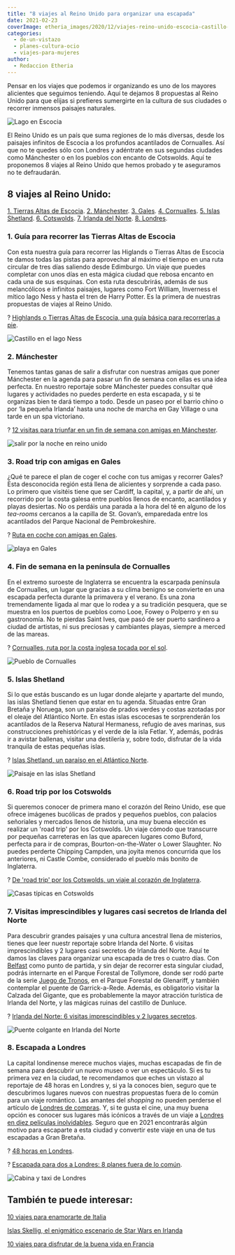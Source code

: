 ```yaml
---
title: "8 viajes al Reino Unido para organizar una escapada"
date: 2021-02-23
coverImage: etheria_images/2020/12/viajes-reino-unido-escocia-castillo-Urquhart-lago-Ness.jpg
categories: 
  - de-un-vistazo
  - planes-cultura-ocio
  - viajes-para-mujeres
author: 
  - Redaccion Etheria
---
```


Pensar en los viajes que podemos ir organizando es uno de los mayores alicientes que seguimos teniendo. Aquí te dejamos 8 propuestas al Reino Unido para que elijas si prefieres sumergirte en la cultura de sus ciudades o recorrer inmensos paisajes naturales.

![Lago en  Escocia](etheria_images/2020/12/castillo-kilchurn-escocia.jpg "Castillo de Kilchurn, Escocia. © Connor Mollison")

El Reino Unido es un país que suma regiones de lo más diversas, desde los paisajes 
infinitos de Escocia a los profundos acantilados de Cornualles. Así que no te quedes 
sólo con Londres y adéntrate en sus segundas ciudades como Mánchester o en los pueblos 
con encanto de Cotswolds. Aquí te proponemos 8 viajes al Reino Unido que hemos probado y 
te aseguramos no te defraudarán. 

## 8 viajes al Reino Unido:

[1\. Tierras Altas de Escocia](#Escocia). [2\. Mánchester](#Mánchester). [3\. 
Gales](#Gales). [4\. Cornualles](#Cornualles). [5\. Islas Shetland](#Shetland). [6\. 
Cotswolds](#Cotswolds). [7\. Irlanda del Norte](#Irlanda-Norte). [8\. 
Londres](#Londres). 

### 1\. Guía para recorrer las Tierras Altas de Escocia

Con esta nuestra guía para recorrer las Higlands o Tierras Altas de Escocia te damos 
todas las pistas para aprovechar al máximo el tiempo en una ruta circular de tres días 
saliendo desde Edimburgo. Un viaje que puedes completar con unos días en esta mágica 
ciudad que rebosa encanto en cada una de sus esquinas. Con esta ruta descubrirás, además 
de sus melancólicos e infinitos paisajes, lugares como Fort William, Inverness el mítico 
lago Ness y hasta el tren de Harry Potter. Es la primera de nuestras propuestas de 
viajes al Reino Unido. 

? [Highlands o Tierras Altas de Escocia, una guía básica para recorrerlas a 
pie](https://etheriamagazine.com/2020/09/10/mejor-ruta-3-dias-highlands-tierras-altas-escocia/). 

![Castillo en el lago Ness](etheria_images/2020/12/viajes-reino-unido-escocia-castillo-Urquhart-lago-Ness.jpg "Castillo de Urquhart en el lago Ness. © Robin Canfield")

### 2\. Mánchester

Tenemos tantas ganas de salir a disfrutar con nuestras amigas que poner Mánchester en la 
agenda para pasar un fin de semana con ellas es una idea perfecta. En nuestro reportaje 
sobre Mánchester puedes consultar qué lugares y actividades no puedes perderte en esta 
escapada, y si te organizas bien te dará tiempo a todo. Desde un paseo por el barrio 
chino o por ‘la pequeña Irlanda’ hasta una noche de marcha en Gay Village o una tarde en 
un spa victoriano. 

? [12 visitas para triunfar en un fin de semana con amigas en 
Mánchester](https://etheriamagazine.com/2019/12/30/12-visitas-para-fin-de-semana-en-manchester-con-amigas/). 

![salir por la noche en reino unido](etheria_images/2020/12/viajes-reino-unido-manchester.jpg "The Triangle, en Mánchester. © Elena Ortega")

### 3\. Road trip con amigas en Gales

¿Qué te parece el plan de coger el coche con tus amigas y recorrer Gales? Esta 
desconocida región está llena de alicientes y sorprende a cada paso. Lo primero que 
visitéis tiene que ser Cardiff, la capital, y, a partir de ahí, un recorrido por la 
costa galesa entre pueblos llenos de encanto, acantilados y playas desiertas. No os 
perdáis una parada a la hora del té en alguno de los _tea-rooms_ cercanos a la capilla 
de St. Govan’s, emparedada entre los acantilados del Parque Nacional de Pembrokeshire. 

? [Ruta en coche con amigas en 
Gales](https://etheriamagazine.com/2019/08/23/viajar-con-amigas-ruta-coche-gales/). 

![playa en Gales](etheria_images/2020/12/8-viajes-reino-unido-Gales-playa-Baranfundle.jpg "Playa de Baranfundle, en Gales, una de las más bellas del Reino Unido. © Manena Munar")

### 4\. Fin de semana en la península de Cornualles

En el extremo suroeste de Inglaterra se encuentra la escarpada península de Cornualles, 
un lugar que gracias a su clima benigno se convierte en una escapada perfecta durante la 
primavera y el verano. Es una zona tremendamente ligada al mar que lo rodea y a su 
tradición pesquera, que se muestra en los puertos de pueblos como Looe, Fowey o Polperro 
y en su gastronomía. No te pierdas Saint Ives, que pasó de ser puerto sardinero a ciudad 
de artistas, ni sus preciosas y cambiantes playas, siempre a merced de las mareas. 

? [Cornualles, ruta por la costa inglesa tocada por el 
sol](https://etheriamagazine.com/2019/07/10/viaje-que-hacer-ruta-cornualles-cornwall-inglaterra/). 

![Pueblo de Cornualles](etheria_images/2020/12/viajes-reino-unido-cornualles-bahia-ives.jpg "Bahía de Saint Ives, en Cornualles. © Kris Ubach")

### 5\. Islas Shetland

Si lo que estás buscando es un lugar donde alejarte y apartarte del mundo, las islas 
Shetland tienen que estar en tu agenda. Situadas entre Gran Bretaña y Noruega, son un 
paraíso de prados verdes y costas azotadas por el oleaje del Atlántico Norte. En estas 
islas escocesas te sorprenderán los acantilados de la Reserva Natural Hermaness, refugio 
de aves marinas, sus construcciones prehistóricas y el verde de la isla Fetlar. Y, 
además, podrás ir a avistar ballenas, visitar una destilería y, sobre todo, disfrutar de 
la vida tranquila de estas pequeñas islas. 

? [Islas Shetland, un paraíso en el Atlántico 
Norte](https://etheriamagazine.com/2019/03/21/mujeres-viajeras-que-ver-islas-shetland/). 

![Paisaje en las islas Shetland](etheria_images/2020/12/viajes-reino-unido-islas-shetland.jpg "Broch de la isla de Mousa (Islas Shetland).")

### 6\. Road trip por los Cotswolds

Si queremos conocer de primera mano el corazón del Reino Unido, ese que ofrece imágenes 
bucólicas de prados y pequeños pueblos, con palacios señoriales y mercados llenos de 
historia, una muy buena elección es realizar un 'road trip' por los Cotswolds. Un viaje 
cómodo que transcurre por pequeñas carreteras en las que aparecen lugares como Buford, 
perfecta para ir de compras, Bourton-on-the-Water o Lower Slaughter. No puedes perderte 
Chipping Campden, una joyita menos concurrida que los anteriores, ni Castle Combe, 
considerado el pueblo más bonito de Inglaterra. 

? [De 'road trip' por los Cotswolds, un viaje al corazón de 
Inglaterra](https://etheriamagazine.com/2019/08/08/de-road-trip-por-los-cotswolds-un-viaje-al-corazon-de-inglaterra/). 

![Casas típicas en Cotswolds](etheria_images/2020/12/viajes-reino-unido-Cotswolds.jpg "Los Cotswolds. © Elena Ortega")

### 7\. Visitas imprescindibles y lugares casi secretos de Irlanda del Norte

Para descubrir grandes paisajes y una cultura ancestral llena de misterios, tienes que 
leer nuestr reportaje sobre Irlanda del Norte. 6 visitas imprescindibles y 2 lugares 
casi secretos de Irlanda del Norte. Aquí te damos las claves para organizar una escapada 
de tres o cuatro días. Con [Belfast](https://www.civitatis.com/es/belfast/free-tour-belfast/?aid=10211) 
como punto de partida, y sin dejar de recorrer esta singular ciudad, podrás internarte 
en el Parque Forestal de Tollymore, donde ser rodó parte de la serie [Juego de 
Tronos](https://etheriamagazine.com/2018/07/02/juego-de-tronos-en-irlanda-del-norte/), 
en el Parque Forestal de Glenariff, y también contemplar el puente de Garrick-a-Rede. 
Además, es obligatorio visitar la Calzada del Gigante, que es probablemente la mayor 
atracción turística de Irlanda del Norte, y las mágicas ruinas del castillo de Dunluce. 

? [Irlanda del Norte: 6 visitas imprescindibles y 2 lugares 
secretos](https://etheriamagazine.com/2021/05/31/8-visitas-increibles-en-irlanda-del-norte/). 

![Puente colgante en Irlanda del Norte](etheria_images/2020/12/viajes-reino-unido-irlanda-norte-puente.jpg "Puente de Carrick-a-Rede. © Pepa. G./ Etheria Magazine")

### 8\. Escapada a Londres

La capital londinense merece muchos viajes, muchas escapadas de fin de semana para 
descubrir un nuevo museo o ver un espectáculo. Si es tu primera vez en la ciudad, te 
recomendamos que eches un vistazo al reportaje de 48 horas en Londres y, si ya la 
conoces bien, seguro que te descubrimos lugares nuevos con nuestras propuestas fuera de 
lo común para un viaje romántico. Las amantes del _shopping_ no pueden perderse el 
artículo de [Londres de 
compras](https://etheriamagazine.com/2020/05/06/compras-originales-en-londres-seven-dials-connaught-village-carnaby-street-marylebone/). 
Y, si te gusta el cine, una muy buena opción es conocer sus lugares más icónicos a 
través de un viaje a [Londres en diez películas 
inolvidables](https://etheriamagazine.com/2020/12/11/diez-peliculas-rodadas-en-londres/). 
Seguro que en 2021 encontrarás algún motivo para escaparte a esta ciudad y convertir 
este viaje en una de tus escapadas a Gran Bretaña. 

? [48 horas en 
Londres](https://etheriamagazine.com/2018/09/13/visitas-imprescindibles-fin-de-semana-londres/). 

? [Escapada para dos a Londres: 8 planes fuera de lo 
común](https://etheriamagazine.com/2020/01/09/planes-romanticos-hotel-para-parejas-londres/). 

![Cabina y taxi de Londres](etheria_images/2020/12/viajes-reino-unido-Londres-taxi-y-cabina.jpg "Las célebres cabinas londinenses y sus también conocidos taxis en los que casi se puede entrar de pie.")

## También te puede interesar:

[10 viajes para enamorarte de 
Italia](https://etheriamagazine.com/2020/08/03/10-grandes-viajes-a-italia/) 

[Islas Skellig, el enigmático escenario de Star Wars en 
Irlanda](https://etheriamagazine.com/2019/09/05/como-organizar-excursion-precio-islas-skellig-michael-irlanda/) 

[10 viajes para disfrutar de la buena vida en 
Francia](https://etheriamagazine.com/2020/09/02/mejores-destinos-para-viajar-en-francia/)
